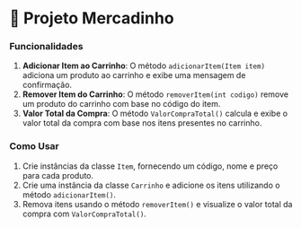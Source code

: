 # 🛒 Projeto Mercadinho

###  Funcionalidades
1. **Adicionar Item ao Carrinho**: O método `adicionarItem(Item item)` adiciona um produto ao carrinho e exibe uma mensagem de confirmação.
2. **Remover Item do Carrinho**: O método `removerItem(int codigo)` remove um produto do carrinho com base no código do item.
3. **Valor Total da Compra**: O método `ValorCompraTotal()` calcula e exibe o valor total da compra com base nos itens presentes no carrinho.

### Como Usar
1. Crie instâncias da classe `Item`, fornecendo um código, nome e preço para cada produto.
2. Crie uma instância da classe `Carrinho` e adicione os itens utilizando o método `adicionarItem()`.
3. Remova itens usando o método `removerItem()` e visualize o valor total da compra com `ValorCompraTotal()`.


